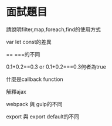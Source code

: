 # 面試題目

請說明filter,map,foreach,find的使用方式

var let const的差異

== ===的不同

0.1+0.2==0.3 or 0.1+0.2===0.3何者為true

什麼是callback function

解釋ajax

webpack 與 gulp的不同

export 與 export default的不同